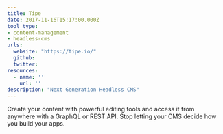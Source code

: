 ```yaml
---
title: Tipe
date: 2017-11-16T15:17:00.000Z
tool_type:
- content-management
- headless-cms
urls:
  website: "https://tipe.io/"
  github:
  twitter:
resources:
  - name: ''
    url: ''
description: "Next Generation Headless CMS"
---
```

Create your content with powerful editing tools and access it from anywhere with a GraphQL or REST API. Stop letting your CMS decide how you build your apps.

